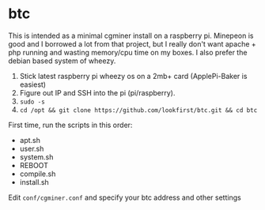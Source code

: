 btc
===
This is intended as a minimal cgminer install on a raspberry pi. Minepeon is good and I borrowed a lot from that project, but I really don't want apache + php running and wasting memory/cpu time on my boxes. I also prefer the debian based system of wheezy.

1. Stick latest raspberry pi wheezy os on a 2mb+ card (ApplePi-Baker is easiest)
2. Figure out IP and SSH into the pi (pi/raspberry).
3. `sudo -s`
4. `cd /opt && git clone https://github.com/lookfirst/btc.git && cd btc`

First time, run the scripts in this order:

* apt.sh
* user.sh
* system.sh
* REBOOT
* compile.sh
* install.sh

Edit `conf/cgminer.conf` and specify your btc address and other settings
